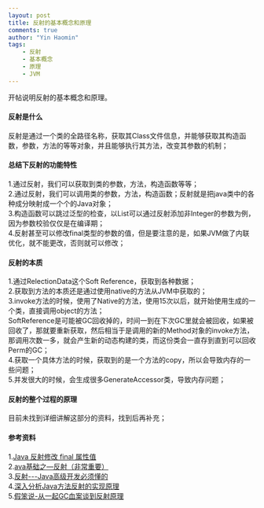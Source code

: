 ```yaml
---
layout: post
title: 反射的基本概念和原理
comments: true
author: "Yin Haomin"
tags:
    - 反射
    - 基本概念
    - 原理
    - JVM
---
```


开帖说明反射的基本概念和原理。<br>
#### 反射是什么
反射是通过一个类的全路径名称，获取其Class文件信息，并能够获取其构造函数，参数，方法的等等对象，并且能够执行其方法，改变其参数的机制；<br>

#### 总结下反射的功能特性
1.通过反射，我们可以获取到类的参数，方法，构造函数等等；<br>
2.通过反射，我们可以调用类的参数，方法，构造函数；反射就是把java类中的各种成分映射成一个个的Java对象；<br>
3.构造函数可以跳过泛型的检查，以List<Integer>可以通过反射添加非Integer的参数为例，因为参数校验仅仅是在编译期；<br>
4.反射甚至可以修改final类型的参数的值，但是要注意的是，如果JVM做了内联优化，就不能更改，否则就可以修改；<br>

#### 反射的本质
1.通过RelectionData这个Soft Reference，获取到各种数据；<br>
2.获取到方法的本质还是通过使用native的方法从JVM中获取的；<br>
3.invoke方法的时候，使用了Native的方法，使用15次以后，就开始使用生成的一个类，直接调用object的方法；<br>
SoftReference是可能被GC回收掉的，时间一到在下次GC里就会被回收，如果被回收了，那就要重新获取，然后相当于是调用的新的Method对象的invoke方法，那调用次数一多，就会产生新的动态构建的类，而这份类会一直存到直到可以回收Perm的GC；<br>
4.获取一个具体方法的时候，获取到的是一个方法的copy，所以会导致内存的一些问题；<br>
5.并发很大的时候，会生成很多GenerateAccessor类，导致内存问题；<br>

#### 反射的整个过程的原理
目前未找到详细讲解这部分的资料，找到后再补充；<br>

#### 参考资料
1.[Java 反射修改 final 属性值](https://blog.csdn.net/tabactivity/article/details/50726353)<br>
2.[ava基础之—反射（非常重要）](https://blog.csdn.net/sinat_38259539/article/details/71799078)<br>
3.[反射---Java高级开发必须懂的](https://www.cnblogs.com/rocomp/p/4781987.html)<br>
4.[深入分析Java方法反射的实现原理](http://www.importnew.com/23902.html)<br>
5.[假笨说-从一起GC血案谈到反射原理](https://mp.weixin.qq.com/s/5H6UHcP6kvR2X5hTj_SBjA)<br>     
